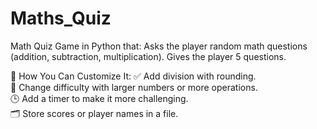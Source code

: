 # Maths_Quiz
Math Quiz Game in Python that: 
Asks the player random math questions (addition, subtraction, multiplication). Gives the player 5 questions.

🔧 How You Can Customize It: 
✅ Add division with rounding.  
🔢 Change difficulty with larger numbers or more operations.  
🕒 Add a timer to make it more challenging.  
🗂️ Store scores or player names in a file.
